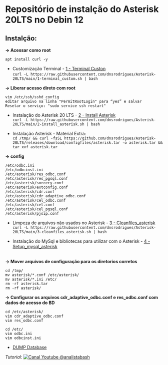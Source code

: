 # Repositório de instalção do Asterisk 20LTS no Debin 12


## Instalção:<br />

**-> Acessar como root**<br /> 
```
apt install curl -y
```

- Customização Terminal - [1 - Terminal Custon](1-terminal_custom.sh)<br />
``` curl -L https://raw.githubusercontent.com/dnsrodrigues/Asterisk-20LTS/main/1-terminal_custom.sh | bash ```<br />

**-> Liberar acesso direto com root**<br /> 
```
vim /etc/ssh/sshd_config
editar arquivo na linha "PermitRootLogin" para “yes” e salvar
Resetar o serviço: "sudo service ssh restart"
```

- Instalação do Asterisk 20 LTS - [2 - Install Asterisk](2-install_asterisk.sh)<br />
``` curl -L https://raw.githubusercontent.com/dnsrodrigues/Asterisk-20LTS/main/2-install_asterisk.sh | bash ```

- Instalação Asterisk - Material Extra:<br />
``` cd /tmp/ && curl -fsSL https://github.com/dnsrodrigues/Asterisk-20LTS/releases/download/configfiles/asterisk.tar -o asterisk.tar && tar xvf asterisk.tar ```

**-> config**<br /> 
```
/etc/odbc.ini
/etc/odbcinst.ini
/etc/asterisk/res_odbc.conf
/etc/asterisk/res_pgsql.conf
/etc/asterisk/sorcery.conf
/etc/asterisk/extconfig.conf
/etc/asterisk/cdr.conf
/etc/asterisk/cdr_adaptive_odbc.conf
/etc/asterisk/cel_odbc.conf
/etc/asterisk/cel.conf
/etc/asterisk/cel_pgsql.conf
/etc/asterisk/pjsip.conf
```

- Limpeza de arquivos não usados no Asterisk - [3 - Cleanfiles_asterisk](3-cleanfiles_asterisk.sh)<br />
``` curl -L https://raw.githubusercontent.com/dnsrodrigues/Asterisk-20LTS/main/3-cleanfiles_asterisk.sh | bash ```

- Instalação do MySql e bibliotecas para utilizar com o Asterisk - [4 - Setup_mysql_asterisk](4-setup_mysql_asterisk.sh)<br /><br />

**-> Mover arquivos de configuração para os diretorios corretos**<br /> 
```
cd /tmp/
mv asterisk/*.conf /etc/asterisk/
mv asterisk/*.ini /etc/
rm -rf asterisk.tar
rm -rf asterisk/
```

**-> Configurar os arquivos cdr_adaptive_odbc.conf e res_odbc.conf com dados de acesso do BD**<br /> 
```
cd /etc/asterisk/
vim cdr_adaptive_odbc.conf
vim res_odbc.conf

cd /etc/
vim odbc.ini
vim odbcinst.ini
```


- [DUMP Database](sql/dump-mysql.sql)<br />


*Tutorial:* [![Canal Youtube @analistabash](https://www.bashtech.com.br/youtube_button_icon_151827_96x.png)](https://www.youtube.com/watch?v=2otkd-7HGk0&list=PLk0v4L7lcjDfcKUxIDybvuKTgDuaR31Kn)

